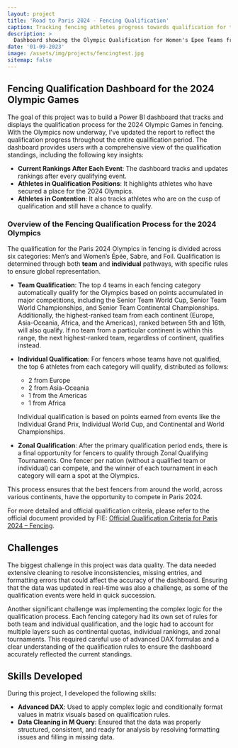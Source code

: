 ```yaml
---
layout: project
title: 'Road to Paris 2024 - Fencing Qualification'
caption: Tracking fencing athletes progress towards qualification for the 2024 Paris Olympic Games
description: >
  Dashboard showing the Olympic Qualification for Women's Epee Teams from the Americas.
date: '01-09-2023'
image: /assets/img/projects/fencingtest.jpg
sitemap: false
---
```

## Fencing Qualification Dashboard for the 2024 Olympic Games

The goal of this project was to build a Power BI dashboard that tracks and displays the qualification process for the 2024 Olympic Games in fencing. With the Olympics now underway, I’ve updated the report to reflect the qualification progress throughout the entire qualification period. The dashboard provides users with a comprehensive view of the qualification standings, including the following key insights:

- **Current Rankings After Each Event**: The dashboard tracks and updates rankings after every qualifying event.
- **Athletes in Qualification Positions**: It highlights athletes who have secured a place for the 2024 Olympics.
- **Athletes in Contention**: It also tracks athletes who are on the cusp of qualification and still have a chance to qualify.



### Overview of the Fencing Qualification Process for the 2024 Olympics

The qualification for the Paris 2024 Olympics in fencing is divided across six categories: Men’s and Women’s Épée, Sabre, and Foil. Qualification is determined through both **team** and **individual** pathways, with specific rules to ensure global representation.

- **Team Qualification**: The top 4 teams in each fencing category automatically qualify for the Olympics based on points accumulated in major competitions, including the Senior Team World Cup, Senior Team World Championships, and Senior Team Continental Championships. Additionally, the highest-ranked team from each continent (Europe, Asia-Oceania, Africa, and the Americas), ranked between 5th and 16th, will also qualify. If no team from a particular continent is within this range, the next highest-ranked team, regardless of continent, qualifies instead.

- **Individual Qualification**: For fencers whose teams have not qualified, the top 6 athletes from each category will qualify, distributed as follows:
  - 2 from Europe
  - 2 from Asia-Oceania
  - 1 from the Americas
  - 1 from Africa
  
  Individual qualification is based on points earned from events like the Individual Grand Prix, Individual World Cup, and Continental and World Championships.

- **Zonal Qualification**: After the primary qualification period ends, there is a final opportunity for fencers to qualify through Zonal Qualifying Tournaments. One fencer per nation (without a qualified team or individual) can compete, and the winner of each tournament in each category will earn a spot at the Olympics.

This process ensures that the best fencers from around the world, across various continents, have the opportunity to compete in Paris 2024.

For more detailed and official qualification criteria, please refer to the official document provided by FIE: [Official Qualification Criteria for Paris 2024 – Fencing](https://static.fie.org/uploads/28/140899-Olympic%20Games%20Paris%202024%20qualification%20system%20-%20Fencing%20-%20English.pdf).

## Challenges

The biggest challenge in this project was data quality. The data needed extensive cleaning to resolve inconsistencies, missing entries, and formatting errors that could affect the accuracy of the dashboard. Ensuring that the data was updated in real-time was also a challenge, as some of the qualification events were held in quick succession.

Another significant challenge was implementing the complex logic for the qualification process. Each fencing category had its own set of rules for both team and individual qualification, and the logic had to account for multiple layers such as continental quotas, individual rankings, and zonal tournaments. This required careful use of advanced DAX formulas and a clear understanding of the qualification rules to ensure the dashboard accurately reflected the current standings.

## Skills Developed

During this project, I developed the following skills:

- **Advanced DAX**: Used to apply complex logic and conditionally format values in matrix visuals based on qualification rules.
- **Data Cleaning in M Query**: Ensured that the data was properly structured, consistent, and ready for analysis by resolving formatting issues and filling in missing data.

